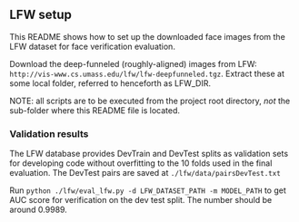 ## LFW setup

This README shows how to set up the downloaded face images from the LFW dataset for face verification evaluation. 

Download the deep-funneled (roughly-aligned) images from LFW: `http://vis-www.cs.umass.edu/lfw/lfw-deepfunneled.tgz`. Extract these at some local folder, referred to henceforth as LFW_DIR.

NOTE: all scripts are to be executed from the project root directory, *not* the sub-folder where this README file is located.

### Validation results

The LFW database provides DevTrain and DevTest splits as validation sets for developing code without overfitting to the 10 folds used in the final evaluation. The DevTest pairs are saved at `./lfw/data/pairsDevTest.txt`

Run `python ./lfw/eval_lfw.py -d LFW_DATASET_PATH -m MODEL_PATH` to get AUC score for verification on the dev test split. The number should be around 0.9989.

